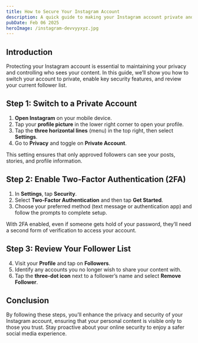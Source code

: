 ```yaml
---
title: How to Secure Your Instagram Account
description: A quick guide to making your Instagram account private and protecting your personal content.
pubDate: Feb 06 2025
heroImage: /instagram-devvyyxyz.jpg
---
```


## Introduction

Protecting your Instagram account is essential to maintaining your privacy and controlling who sees your content. In this guide, we’ll show you how to switch your account to private, enable key security features, and review your current follower list.

## Step 1: Switch to a Private Account

1. **Open Instagram** on your mobile device.
2. Tap your **profile picture** in the lower right corner to open your profile.
3. Tap the **three horizontal lines** (menu) in the top right, then select **Settings**.
4. Go to **Privacy** and toggle on **Private Account**.

This setting ensures that only approved followers can see your posts, stories, and profile information.

## Step 2: Enable Two-Factor Authentication (2FA)

1. In **Settings**, tap **Security**.
2. Select **Two-Factor Authentication** and then tap **Get Started**.
3. Choose your preferred method (text message or authentication app) and follow the prompts to complete setup.

With 2FA enabled, even if someone gets hold of your password, they’ll need a second form of verification to access your account.

## Step 3: Review Your Follower List

4. Visit your **Profile** and tap on **Followers**.
5. Identify any accounts you no longer wish to share your content with.
6. Tap the **three-dot icon** next to a follower’s name and select **Remove Follower**.

## Conclusion

By following these steps, you’ll enhance the privacy and security of your Instagram account, ensuring that your personal content is visible only to those you trust. Stay proactive about your online security to enjoy a safer social media experience.